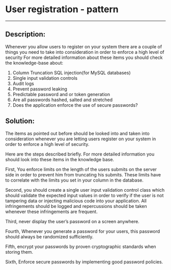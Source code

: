 # User registration - pattern
-------

## Description:

Whenever you allow users to register on your system there are a couple of things you need
to take into consideration in order to enforce a high level of security
For more detailed information about these items you should check the knowledge-base about:

1.	Column Truncation SQL injection(for MySQL databases)
2.	Single input validation controls
3.	Audit logs
4.	Prevent password leaking
5.	Predictable password and or token generation
6.	Are all passwords hashed, salted and stretched
7.	Does the application enforce the use of secure passwords?


## Solution:

The items as pointed out before should be looked into and taken into consideration
whenever you are letting users register on your system in order to enforce a
high level of security.

Here are the steps described briefly.
For more detailed information you should look into these items in the knowledge base.

First, You enforce limits on the length of the users submits on the server side in order
to prevent him from truncating his submits. These limits have to correlate with the limits
you set in your column in the database.

Second, you should create a single user input validation control class which should
validate the expected input values in order to verify if the user is not tampering data
or injecting malicious code into your application. All infringements should be logged
and repercussions should be taken whenever these infringements are frequent.

Third, never display the user’s password on a screen anywhere.

Fourth, Whenever you generate a password for your users, this password should always
be randomized sufficiently.

Fifth, encrypt your passwords by proven cryptographic standards when storing them.

Sixth, Enforce secure passwords by implementing good password policies.
